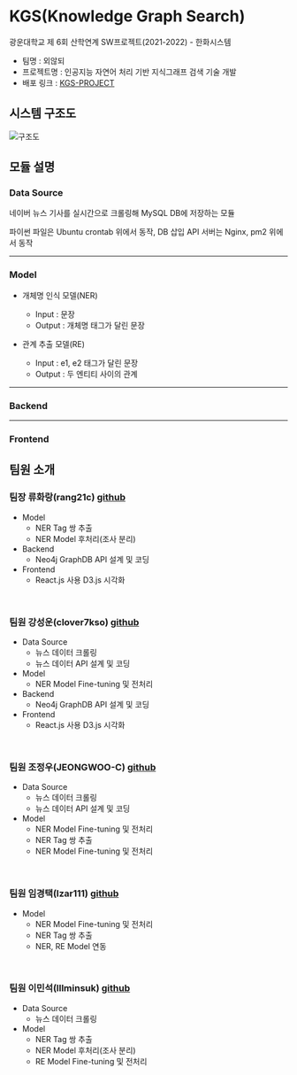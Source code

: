 # KGS(Knowledge Graph Search)
광운대학교 제 6회 산학연계 SW프로젝트(2021-2022) - 한화시스템

- 팀명 : 외않되
- 프로젝트명 : 인공지능 자연어 처리 기반 지식그래프 검색 기술 개발
- 배포 링크 : [KGS-PROJECT](http://kgs-project.ml/)

## 시스템 구조도
![구조도](https://user-images.githubusercontent.com/33370179/170817504-2615caef-e9ea-4da6-8bf6-06b1ccb4147f.svg)

## 모듈 설명
### Data Source

네이버 뉴스 기사를 실시간으로 크롤링해 MySQL DB에 저장하는 모듈

파이썬 파일은 Ubuntu crontab 위에서 동작, DB 삽입 API 서버는 Nginx, pm2 위에서 동작

---
### Model

- 개체명 인식 모델(NER)
  - Input : 문장
  - Output : 개체명 태그가 달린 문장

- 관계 추출 모델(RE)
  - Input : e1, e2 태그가 달린 문장
  - Output : 두 엔티티 사이의 관계

---
### Backend

---
### Frontend

## 팀원 소개
### 팀장 류화랑(rang21c) [github](https://github.com/rang21c)
- Model
  - NER Tag 쌍 추출
  - NER Model 후처리(조사 분리)
- Backend
  - Neo4j GraphDB API 설계 및 코딩 
- Frontend
  - React.js 사용 D3.js 시각화

<br/>

### 팀원 강성운(clover7kso) [github](https://github.com/clover7kso)
- Data Source
  - 뉴스 데이터 크롤링
  - 뉴스 데이터 API 설계 및 코딩
- Model
  - NER Model Fine-tuning 및 전처리
- Backend
  - Neo4j GraphDB API 설계 및 코딩 
- Frontend
  - React.js 사용 D3.js 시각화

<br/>

### 팀원 조정우(JEONGWOO-C) [github](https://github.com/JEONGWOO-C)
- Data Source
  - 뉴스 데이터 크롤링
  - 뉴스 데이터 API 설계 및 코딩
- Model
  - NER Model Fine-tuning 및 전처리
  - NER Tag 쌍 추출
  - NER Model Fine-tuning 및 전처리

<br/>

### 팀원 임경택(Izar111) [github](https://github.com/Izar111)
- Model
  - NER Model Fine-tuning 및 전처리
  - NER Tag 쌍 추출
  - NER, RE Model 연동

<br/>

### 팀원 이민석(lllminsuk) [github](https://github.com/lllminsuk)
- Data Source
  - 뉴스 데이터 크롤링
- Model
  - NER Tag 쌍 추출
  - NER Model 후처리(조사 분리)
  - RE Model Fine-tuning 및 전처리


<br/>
